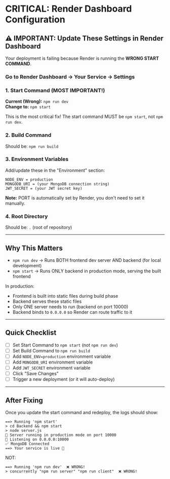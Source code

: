 # CRITICAL: Render Dashboard Configuration

## ⚠️ IMPORTANT: Update These Settings in Render Dashboard

Your deployment is failing because Render is running the **WRONG START COMMAND**.

### Go to Render Dashboard → Your Service → Settings

### 1. Start Command (MOST IMPORTANT!)
**Current (Wrong):** `npm run dev`  
**Change to:** `npm start`

This is the most critical fix! The start command MUST be `npm start`, not `npm run dev`.

### 2. Build Command
Should be: `npm run build`

### 3. Environment Variables
Add/update these in the "Environment" section:

```
NODE_ENV = production
MONGODB_URI = (your MongoDB connection string)
JWT_SECRET = (your JWT secret key)
```

**Note:** PORT is automatically set by Render, you don't need to set it manually.

### 4. Root Directory
Should be: `.` (root of repository)

---

## Why This Matters

- `npm run dev` → Runs BOTH frontend dev server AND backend (for local development)
- `npm start` → Runs ONLY backend in production mode, serving the built frontend

In production:
- Frontend is built into static files during build phase
- Backend serves these static files
- Only ONE server needs to run (backend on port 10000)
- Backend binds to `0.0.0.0` so Render can route traffic to it

---

## Quick Checklist

- [ ] Set Start Command to `npm start` (not `npm run dev`)
- [ ] Set Build Command to `npm run build`  
- [ ] Add `NODE_ENV=production` environment variable
- [ ] Add `MONGODB_URI` environment variable
- [ ] Add `JWT_SECRET` environment variable
- [ ] Click "Save Changes"
- [ ] Trigger a new deployment (or it will auto-deploy)

---

## After Fixing

Once you update the start command and redeploy, the logs should show:

```
==> Running 'npm start'
> cd Backend && npm start
> node server.js
🚀 Server running in production mode on port 10000
📡 Listening on 0.0.0.0:10000
✅ MongoDB Connected
==> Your service is live 🎉
```

NOT:
```
==> Running 'npm run dev'  ❌ WRONG!
> concurrently "npm run server" "npm run client"  ❌ WRONG!
```
